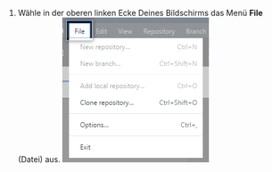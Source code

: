 1. Wähle in der oberen linken Ecke Deines Bildschirms das Menü **File** (Datei) aus. ![Das Menü {% data variables.product.prodname_desktop %} auf der Windows-Menüleiste](/assets/images/help/desktop/windows-select-file-menu.png)
